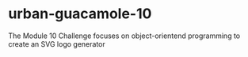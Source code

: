 # urban-guacamole-10
The Module 10 Challenge focuses on object-orientend programming to create an SVG logo generator
